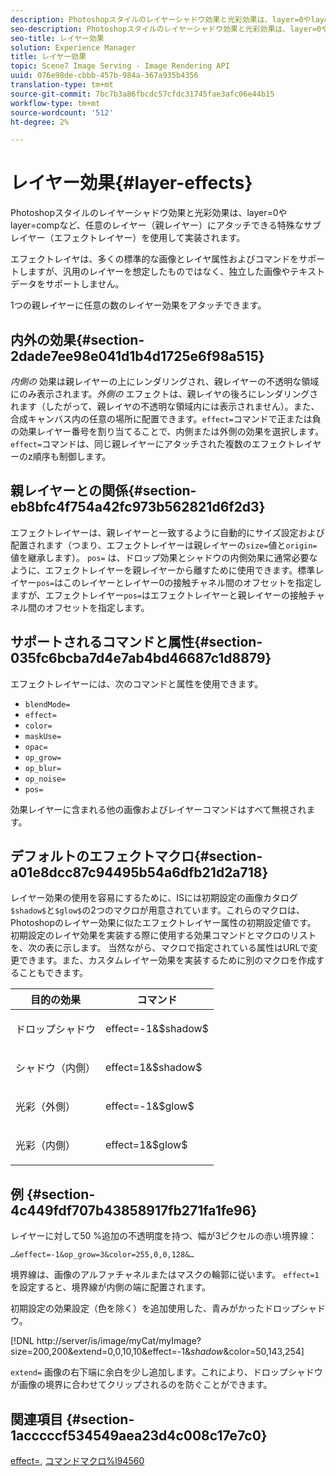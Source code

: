 ```yaml
---
description: Photoshopスタイルのレイヤーシャドウ効果と光彩効果は、layer=0やlayer=compなど、任意のレイヤー（親レイヤー）にアタッチできる特殊なサブレイヤー（エフェクトレイヤー）を使用して実装されます。
seo-description: Photoshopスタイルのレイヤーシャドウ効果と光彩効果は、layer=0やlayer=compなど、任意のレイヤー（親レイヤー）にアタッチできる特殊なサブレイヤー（エフェクトレイヤー）を使用して実装されます。
seo-title: レイヤー効果
solution: Experience Manager
title: レイヤー効果
topic: Scene7 Image Serving - Image Rendering API
uuid: 076e98de-cbbb-457b-984a-367a935b4356
translation-type: tm+mt
source-git-commit: 7bc7b3a86fbcdc57cfdc31745fae3afc06e44b15
workflow-type: tm+mt
source-wordcount: '512'
ht-degree: 2%

---
```



# レイヤー効果{#layer-effects}

Photoshopスタイルのレイヤーシャドウ効果と光彩効果は、layer=0やlayer=compなど、任意のレイヤー（親レイヤー）にアタッチできる特殊なサブレイヤー（エフェクトレイヤー）を使用して実装されます。

エフェクトレイヤは、多くの標準的な画像とレイヤ属性およびコマンドをサポートしますが、汎用のレイヤーを想定したものではなく、独立した画像やテキストデータをサポートしません。

1つの親レイヤーに任意の数のレイヤー効果をアタッチできます。

## 内外の効果{#section-2dade7ee98e041d1b4d1725e6f98a515}

*内側の* 効果は親レイヤーの上にレンダリングされ、親レイヤーの不透明な領域にのみ表示されます。*外側の* エフェクトは、親レイヤの後ろにレンダリングされます（したがって、親レイヤの不透明な領域内には表示されません）。また、合成キャンバス内の任意の場所に配置できます。`effect=`コマンドで正または負の効果レイヤー番号を割り当てることで、内側または外側の効果を選択します。 `effect=`コマンドは、同じ親レイヤーにアタッチされた複数のエフェクトレイヤーのz順序も制御します。

## 親レイヤーとの関係{#section-eb8bfc4f754a42fc973b562821d6f2d3}

エフェクトレイヤーは、親レイヤーと一致するように自動的にサイズ設定および配置されます（つまり、エフェクトレイヤーは親レイヤーの`size=`値と`origin=`値を継承します）。 `pos=` は、ドロップ効果とシャドウの内側効果に通常必要なように、エフェクトレイヤーを親レイヤーから離すために使用できます。標準レイヤー`pos=`はこのレイヤーとレイヤー0の接触チャネル間のオフセットを指定しますが、エフェクトレイヤー`pos=`はエフェクトレイヤーと親レイヤーの接触チャネル間のオフセットを指定します。

## サポートされるコマンドと属性{#section-035fc6bcba7d4e7ab4bd46687c1d8879}

エフェクトレイヤーには、次のコマンドと属性を使用できます。

* `blendMode=`
* `effect=`
* `color=`
* `maskUse=`
* `opac=`
* `op_grow=`
* `op_blur=`
* `op_noise=`
* `pos=`

効果レイヤーに含まれる他の画像およびレイヤーコマンドはすべて無視されます。

## デフォルトのエフェクトマクロ{#section-a01e8dcc87c94495b54a6dfb21d2a718}

レイヤー効果の使用を容易にするために、ISには初期設定の画像カタログ`$shadow$`と`$glow$`の2つのマクロが用意されています。これらのマクロは、Photoshopのレイヤー効果に似たエフェクトレイヤー属性の初期設定値です。 初期設定のレイヤ効果を実装する際に使用する効果コマンドとマクロのリストを、次の表に示します。 当然ながら、マクロで指定されている属性はURLで変更できます。また、カスタムレイヤー効果を実装するために別のマクロを作成することもできます。

<table id="table_8089C41AD1F24223A58C7DD8F4DDF73C"> 
 <thead> 
  <tr> 
   <th class="entry"> <b> 目的の効果</b> </th> 
   <th class="entry"> <b> コマンド</b> </th> 
  </tr> 
 </thead>
 <tbody> 
  <tr> 
   <td> <p> ドロップシャドウ </p> </td> 
   <td> <p> <span class="codeph"> effect=-1&amp;$shadow$</span> </p> </td> 
  </tr> 
  <tr> 
   <td> <p> シャドウ（内側） </p> </td> 
   <td> <p> <span class="codeph"> effect=1&amp;$shadow$</span> </p> </td> 
  </tr> 
  <tr> 
   <td> <p> 光彩（外側） </p> </td> 
   <td> <p> <span class="codeph"> effect=-1&amp;$glow$</span> </p> </td> 
  </tr> 
  <tr> 
   <td> <p> 光彩（内側） </p> </td> 
   <td> <p> <span class="codeph"> effect=1&amp;$glow$</span> </p> </td> 
  </tr> 
 </tbody> 
</table>

## 例 {#section-4c449fdf707b43858917fb271fa1fe96}

レイヤーに対して50 %追加の不透明度を持つ、幅が3ピクセルの赤い境界線：

`…&effect=-1&op_grow=3&color=255,0,0,128&…`

境界線は、画像のアルファチャネルまたはマスクの輪郭に従います。 `effect=1`を設定すると、境界線が内側の端に配置されます。

初期設定の効果設定（色を除く）を追加使用した、青みがかったドロップシャドウ。

[!DNL http://server/is/image/myCat/myImage?size=200,200&extend=0,0,10,10&effect=-1&$shadow$&color=50,143,254]

`extend=` 画像の右下端に余白を少し追加します。これにより、ドロップシャドウが画像の境界に合わせてクリップされるのを防ぐことができます。

## 関連項目 {#section-1acccccf534549aea23d4c008c17e7c0}

[effect=](../../../../../is-api/http-ref/image-serving-api-ref/c-http-protocol-reference/c-command-reference/r-effect.md#reference-b1296c4afed047fb921bbc1e33752135), [コマンドマクロ%l94560](../../../../../is-api/http-ref/image-serving-api-ref/c-http-protocol-reference/c-syntax-and-features/r-is-http-command-macros.md#reference-ea2a9571c65a46da83eca27d0013cbf9)
